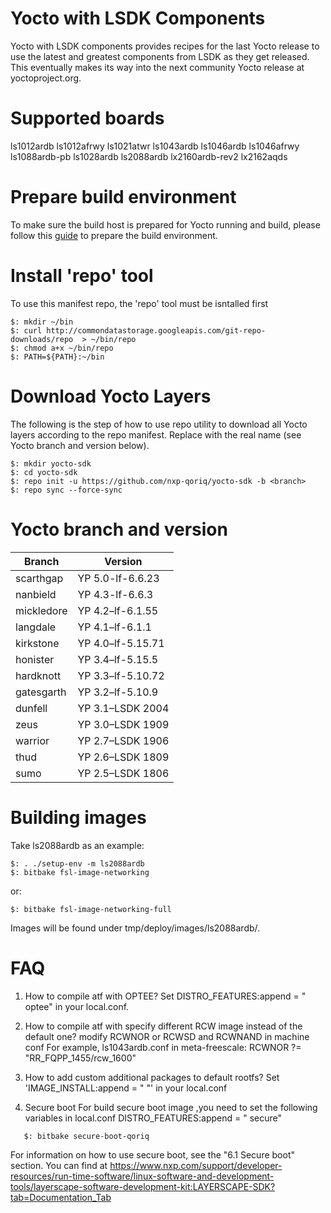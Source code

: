 Yocto with LSDK Components
==========================
Yocto with LSDK components provides recipes for the last Yocto release to use the latest and greatest components from LSDK as they get released. This eventually makes its way into the next community Yocto release at yoctoproject.org.

Supported boards
================
ls1012ardb
ls1012afrwy
ls1021atwr
ls1043ardb
ls1046ardb
ls1046afrwy
ls1088ardb-pb
ls1028ardb
ls2088ardb
lx2160ardb-rev2
lx2162aqds

Prepare build environment
=========================
To make sure the build host is prepared for Yocto running and build, please follow this [guide](https://docs.yoctoproject.org/brief-yoctoprojectqs/index.html) to prepare the build environment. 


Install 'repo' tool
===================
To use this manifest repo, the 'repo' tool must be isntalled first
```
$: mkdir ~/bin
$: curl http://commondatastorage.googleapis.com/git-repo-downloads/repo  > ~/bin/repo
$: chmod a+x ~/bin/repo
$: PATH=${PATH}:~/bin
```

Download Yocto Layers
=====================
The following is the step of how to use repo utility to download all Yocto layers according to the repo manifest. Replace <branch> with the real name (see Yocto branch and version below).

```
$: mkdir yocto-sdk
$: cd yocto-sdk
$: repo init -u https://github.com/nxp-qoriq/yocto-sdk -b <branch>
$: repo sync --force-sync
```

Yocto branch and version
========================
| Branch      | Version          |
|-------------|------------------|
| scarthgap   | YP 5.0-lf-6.6.23 |
| nanbield    | YP 4.3-lf-6.6.3  |
| mickledore  | YP 4.2–lf-6.1.55 |
| langdale    | YP 4.1–lf-6.1.1  |
| kirkstone   | YP 4.0–lf-5.15.71|
| honister    | YP 3.4–lf-5.15.5 |
| hardknott   | YP 3.3–lf-5.10.72|
| gatesgarth  | YP 3.2–lf-5.10.9 |
| dunfell     | YP 3.1–LSDK 2004 |
| zeus        | YP 3.0–LSDK 1909 |
| warrior     | YP 2.7–LSDK 1906 |
| thud        | YP 2.6–LSDK 1809 |
| sumo        | YP 2.5–LSDK 1806 |

Building images
===============
Take ls2088ardb as an example:
```
$: . ./setup-env -m ls2088ardb
$: bitbake fsl-image-networking
```
or:
```
$: bitbake fsl-image-networking-full
```
Images will be found under tmp/deploy/images/ls2088ardb/.


FAQ
====
1. How to compile atf with OPTEE?
   Set DISTRO_FEATURES:append = " optee" in your local.conf.

2. How to compile atf with specify different RCW image instead of the default one?
   modify  RCWNOR or RCWSD and RCWNAND in machine conf
   For example, ls1043ardb.conf in meta-freescale:
     RCWNOR ?= "RR_FQPP_1455/rcw_1600"

3. How to add custom additional packages to default rootfs?
   Set 'IMAGE_INSTALL:append = " <packages to be added>"' in your local.conf

4. Secure boot
   For build secure boot image ,you need to set the following variables in local.conf
   DISTRO_FEATURES:append = " secure"
```
   $: bitbake secure-boot-qoriq
```

   For information on how to use secure boot, see the "6.1 Secure boot" section.
   You can find at  https://www.nxp.com/support/developer-resources/run-time-software/linux-software-and-development-tools/layerscape-software-development-kit:LAYERSCAPE-SDK?tab=Documentation_Tab
